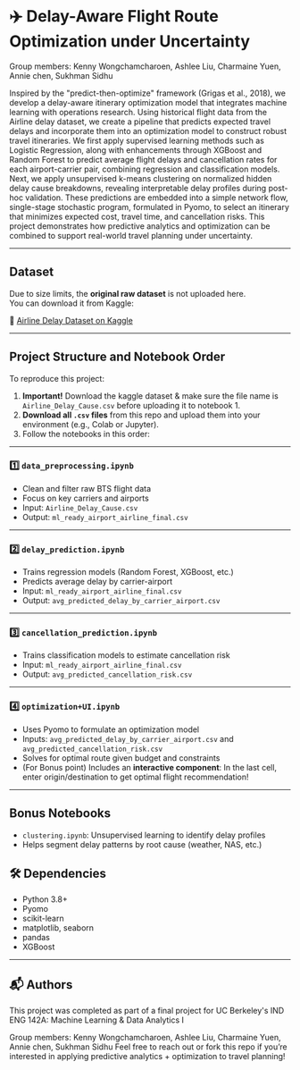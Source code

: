 # ✈️ Delay-Aware Flight Route Optimization under Uncertainty

Group members: Kenny Wongchamcharoen, Ashlee Liu, Charmaine Yuen, Annie chen, Sukhman Sidhu

Inspired by the "predict-then-optimize" framework (Grigas et al., 2018), we develop a delay-aware itinerary optimization model that integrates machine learning with operations research. Using historical flight data from the Airline delay dataset, we create a pipeline that predicts expected travel delays and incorporate them into an optimization model to construct robust travel itineraries. We first apply supervised learning methods such as Logistic Regression, along with enhancements through XGBoost and Random Forest to predict average flight delays and cancellation rates for each airport-carrier pair, combining regression and classification models. Next, we apply unsupervised k-means clustering on normalized hidden delay cause breakdowns, revealing interpretable delay profiles during post-hoc validation. These predictions are embedded into a simple network flow, single-stage stochastic program, formulated in Pyomo, to select an itinerary that minimizes expected cost, travel time, and cancellation risks. This project demonstrates how predictive analytics and optimization can be combined to support real-world travel planning under uncertainty.

---

## Dataset

Due to size limits, the **original raw dataset** is not uploaded here.  
You can download it from Kaggle:

🔗 [Airline Delay Dataset on Kaggle](https://www.kaggle.com/datasets/sriharshaeedala/airline-delay?resource=download)

---

## Project Structure and Notebook Order

To reproduce this project:

1. **Important!** Download the kaggle dataset & make sure the file name is `Airline_Delay_Cause.csv` before uploading it to notebook 1.
2. **Download all `.csv` files** from this repo and upload them into your environment (e.g., Colab or Jupyter).
3. Follow the notebooks in this order:

---

### 1️⃣ `data_preprocessing.ipynb`

- Clean and filter raw BTS flight data
- Focus on key carriers and airports
- Input: `Airline_Delay_Cause.csv`
- Output: `ml_ready_airport_airline_final.csv`

---

### 2️⃣ `delay_prediction.ipynb`

- Trains regression models (Random Forest, XGBoost, etc.)
- Predicts average delay by carrier-airport
- Input: `ml_ready_airport_airline_final.csv`
- Output: `avg_predicted_delay_by_carrier_airport.csv`

---

### 3️⃣ `cancellation_prediction.ipynb`

- Trains classification models to estimate cancellation risk
- Input: `ml_ready_airport_airline_final.csv`
- Output: `avg_predicted_cancellation_risk.csv`

---

### 4️⃣ `optimization+UI.ipynb`

- Uses Pyomo to formulate an optimization model
- Inputs: `avg_predicted_delay_by_carrier_airport.csv` and `avg_predicted_cancellation_risk.csv`
- Solves for optimal route given budget and constraints
- (For Bonus point) Includes an **interactive component**: In the last cell, enter origin/destination to get optimal flight recommendation!

---

## Bonus Notebooks

- `clustering.ipynb`: Unsupervised learning to identify delay profiles
- Helps segment delay patterns by root cause (weather, NAS, etc.)


## 🛠 Dependencies

- Python 3.8+
- Pyomo
- scikit-learn
- matplotlib, seaborn
- pandas
- XGBoost

---

## 📬 Authors

This project was completed as part of a final project for UC Berkeley's IND ENG 142A: Machine Learning & Data Analytics I

Group members: Kenny Wongchamcharoen, Ashlee Liu, Charmaine Yuen, Annie chen, Sukhman Sidhu
Feel free to reach out or fork this repo if you’re interested in applying predictive analytics + optimization to travel planning!
